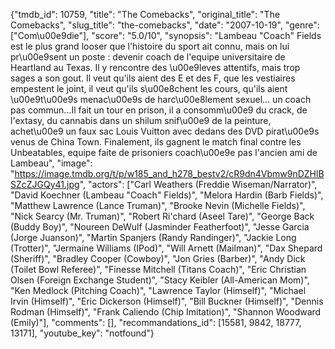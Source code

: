{"tmdb_id": 10759, "title": "The Comebacks", "original_title": "The Comebacks", "slug_title": "the-comebacks", "date": "2007-10-19", "genre": ["Com\u00e9die"], "score": "5.0/10", "synopsis": "Lambeau \"Coach\" Fields est le plus grand looser que l'histoire du sport ait connu, mais on lui pr\u00e9sent un poste : devenir coach de l'equipe universitaire de Heartland au Texas. Il y rencontre des \u00e9leves attentifs, mais trop sages a son gout. Il veut qu'ils aient des E et des F, que les vestiaires empestent le joint, il veut qu'ils s\u00e8chent les cours, qu'ils aient \u00e9t\u00e9s menac\u00e9s de harc\u00e8lement sexuel... un coach pas commun...Il fait un tour en prison, il a consomm\u00e9 du crack, de l'extasy, du cannabis dans un shilum snif\u00e9 de la peinture, achet\u00e9 un faux sac Louis Vuitton avec dedans des DVD pirat\u00e9s venus de China Town. Finalement, ils gagnent le match final contre les Unbeatables, equipe faite de prisoniers coach\u00e9e pas l'ancien ami de Lambeau", "image": "https://image.tmdb.org/t/p/w185_and_h278_bestv2/cR9dn4Vbmw9nDZHlBSZcZJGQy41.jpg", "actors": ["Carl Weathers (Freddie Wiseman/Narrator)", "David Koechner (Lambeau \"Coach\" Fields)", "Melora Hardin (Barb Fields)", "Matthew Lawrence (Lance Truman)", "Brooke Nevin (Michelle Fields)", "Nick Searcy (Mr. Truman)", "Robert Ri'chard (Aseel Tare)", "George Back (Buddy Boy)", "Noureen DeWulf (Jasminder Featherfoot)", "Jesse Garcia (Jorge Juanson)", "Martin Spanjers (Randy Randinger)", "Jackie Long (Trotter)", "Jermaine Williams (IPod)", "Will Arnett (Mailman)", "Dax Shepard (Sheriff)", "Bradley Cooper (Cowboy)", "Jon Gries (Barber)", "Andy Dick (Toilet Bowl Referee)", "Finesse Mitchell (Titans Coach)", "Eric Christian Olsen (Foreign Exchange Student)", "Stacy Keibler (All-American Mom)", "Ken Medlock (Pitching Coach)", "Lawrence Taylor (Himself)", "Michael Irvin (Himself)", "Eric Dickerson (Himself)", "Bill Buckner (Himself)", "Dennis Rodman (Himself)", "Frank Caliendo (Chip Imitation)", "Shannon Woodward (Emily)"], "comments": [], "recommandations_id": [15581, 9842, 18777, 13171], "youtube_key": "notfound"}